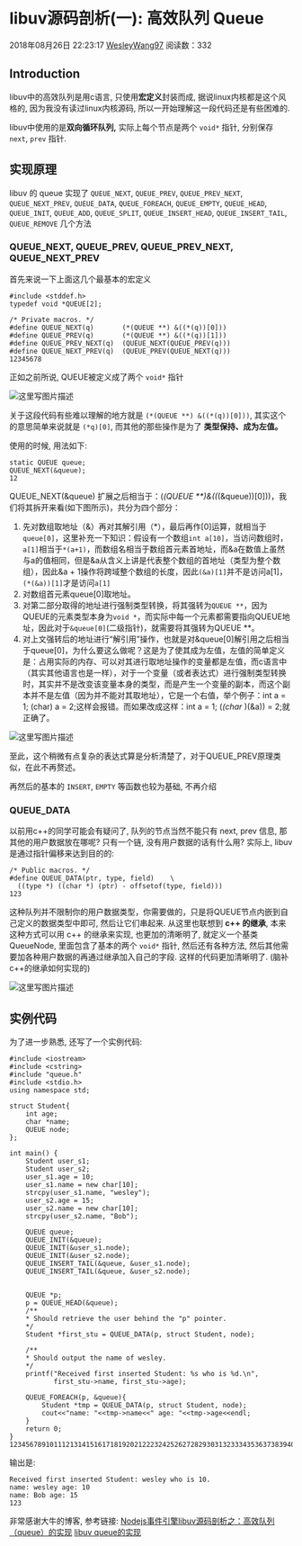 # libuv源码剖析(一): 高效队列 Queue

2018年08月26日 22:23:17 [WesleyWang97](https://me.csdn.net/yinanmo5569) 阅读数：332



## Introduction

libuv中的高效队列是用c语言, 只使用**宏定义**封装而成, 据说linux内核都是这个风格的, 因为我没有读过linux内核源码, 所以一开始理解这一段代码还是有些困难的.

libuv中使用的是**双向循环队列,** 实际上每个节点是两个 `void*` 指针, 分别保存 `next`, `prev` 指针.

## 实现原理

libuv 的 queue 实现了 `QUEUE_NEXT`, `QUEUE_PREV`, `QUEUE_PREV_NEXT`, `QUEUE_NEXT_PREV`, `QUEUE_DATA`, `QUEUE_FOREACH`, `QUEUE_EMPTY`, `QUEUE_HEAD`, `QUEUE_INIT`, `QUEUE_ADD`, `QUEUE_SPLIT`, `QUEUE_INSERT_HEAD`, `QUEUE_INSERT_TAIL`, `QUEUE_REMOVE` 几个方法

### QUEUE_NEXT, QUEUE_PREV, QUEUE_PREV_NEXT, QUEUE_NEXT_PREV

首先来说一下上面这几个最基本的宏定义

```
#include <stddef.h>
typedef void *QUEUE[2];

/* Private macros. */
#define QUEUE_NEXT(q)       (*(QUEUE **) &((*(q))[0]))
#define QUEUE_PREV(q)       (*(QUEUE **) &((*(q))[1]))
#define QUEUE_PREV_NEXT(q)  (QUEUE_NEXT(QUEUE_PREV(q)))
#define QUEUE_NEXT_PREV(q)  (QUEUE_PREV(QUEUE_NEXT(q)))
12345678
```

正如之前所说, QUEUE被定义成了两个 `void*` 指针

![这里写图片描述](https://img-blog.csdn.net/20180826222218351?watermark/2/text/aHR0cHM6Ly9ibG9nLmNzZG4ubmV0L3lpbmFubW81NTY5/font/5a6L5L2T/fontsize/400/fill/I0JBQkFCMA==/dissolve/70)

关于这段代码有些难以理解的地方就是 `(*(QUEUE **) &((*(q))[0]))`, 其实这个的意思简单来说就是 `(*q)[0]`, 而其他的那些操作是为了 **类型保持、成为左值。**

使用的时候, 用法如下:

```
static QUEUE queue;
QUEUE_NEXT(&queue);
12
```

QUEUE_NEXT(&queue) 扩展之后相当于：(*(QUEUE **)&((*(&queue))[0]))，我们将其拆开来看(如下图所示)，共分为四个部分：

1. 先对数组取地址（&）再对其解引用（*），最后再作[0]运算，就相当于`queue[0]`，这里补充一下知识：假设有一个数组`int a[10]`，当访问数组时，`a[1]`相当于`*(a+1)`，而数组名相当于数组首元素首地址，而&a在数值上虽然与a的值相同，但是&a从含义上讲是代表整个数组的首地址（类型为整个数组），因此&a + 1操作将跨域整个数组的长度，因此`(&a)[1]`并不是访问a[1]，`(*(&a))[1]`才是访问`a[1]`
2. 对数组首元素queue[0]取地址。
3. 对第二部分取得的地址进行强制类型转换，将其强转为`QUEUE **`，因为QUEUE的元素类型本身为`void *`，而实际中每一个元素都需要指向QUEUE地址，因此对于`&queue[0]`(二级指针)，就需要将其强转为QUEUE **。
4. 对上文强转后的地址进行“解引用”操作，也就是对&queue[0]解引用之后相当于queue[0]，为什么要这么做呢？这是为了使其成为左值，左值的简单定义是：占用实际的内存、可以对其进行取地址操作的变量都是左值，而c语言中（其实其他语言也是一样），对于一个变量（或者表达式）进行强制类型转换时，其实并不是改变该变量本身的类型，而是产生一个变量的副本，而这个副本并不是左值（因为并不能对其取地址），它是一个右值，举个例子：int a = 1; (char) a = 2;这样会报错。而如果改成这样：int a = 1; (*(char* )(&a)) = 2;就正确了。

![这里写图片描述](https://img-blog.csdn.net/20180826222246319?watermark/2/text/aHR0cHM6Ly9ibG9nLmNzZG4ubmV0L3lpbmFubW81NTY5/font/5a6L5L2T/fontsize/400/fill/I0JBQkFCMA==/dissolve/70)

至此，这个稍微有点复杂的表达式算是分析清楚了，对于QUEUE_PREV原理类似，在此不再赘述。

再然后的基本的 `INSERT`, `EMPTY` 等函数也较为基础, 不再介绍

### QUEUE_DATA

以前用c++的同学可能会有疑问了, 队列的节点当然不能只有 next, prev 信息, 那其他的用户数据放在哪呢? 只有一个链, 没有用户数据的话有什么用? 
实际上, libuv是通过指针偏移来达到目的的:

```
/* Public macros. */
#define QUEUE_DATA(ptr, type, field)    \      
  ((type *) ((char *) (ptr) - offsetof(type, field)))
123
```

这种队列并不限制你的用户数据类型，你需要做的，只是将QUEUE节点内嵌到自己定义的数据类型中即可, 然后让它们串起来. 
从这里也联想到 **c++ 的继承**, 本来这种方式可以用 c++ 的继承来实现, 也更加的清晰明了, 就定义一个基类 QueueNode, 里面包含了基本的两个 `void*` 指针, 然后还有各种方法, 然后其他需要加各种用户数据的再通过继承加入自己的字段. 这样的代码更加清晰明了. (脑补c++的继承如何实现的)

![这里写图片描述](https://img-blog.csdn.net/20180826222233139?watermark/2/text/aHR0cHM6Ly9ibG9nLmNzZG4ubmV0L3lpbmFubW81NTY5/font/5a6L5L2T/fontsize/400/fill/I0JBQkFCMA==/dissolve/70)

## 实例代码

为了进一步熟悉, 还写了一个实例代码:

```
#include <iostream>
#include <cstring>
#include "queue.h"
#include <stdio.h>
using namespace std;

struct Student{
    int age;
    char *name;
    QUEUE node;
};

int main() {
    Student user_s1;
    Student user_s2;
    user_s1.age = 10;
    user_s1.name = new char[10];
    strcpy(user_s1.name, "wesley");
    user_s2.age = 15;
    user_s2.name = new char[10];
    strcpy(user_s2.name, "Bob");

    QUEUE queue;
    QUEUE_INIT(&queue);
    QUEUE_INIT(&user_s1.node);
    QUEUE_INIT(&user_s2.node);
    QUEUE_INSERT_TAIL(&queue, &user_s1.node);
    QUEUE_INSERT_TAIL(&queue, &user_s2.node);


    QUEUE *p;
    p = QUEUE_HEAD(&queue);
    /**
    * Should retrieve the user behind the "p" pointer.
    */
    Student *first_stu = QUEUE_DATA(p, struct Student, node);

    /**
    * Should output the name of wesley.
    */
    printf("Received first inserted Student: %s who is %d.\n",
           first_stu->name, first_stu->age);

    QUEUE_FOREACH(p, &queue){
        Student *tmp = QUEUE_DATA(p, struct Student, node);
        cout<<"name: "<<tmp->name<<" age: "<<tmp->age<<endl;
    }
    return 0;
}
12345678910111213141516171819202122232425262728293031323334353637383940414243444546474849
```

输出是:

```
Received first inserted Student: wesley who is 10.
name: wesley age: 10
name: Bob age: 15
123
```

非常感谢大牛的博客, 参考链接: 
[Nodejs事件引擎libuv源码剖析之：高效队列（queue）的实现](https://my.oschina.net/fileoptions/blog/1036629) 
[libuv queue的实现](https://www.jianshu.com/p/6373de1e117d)